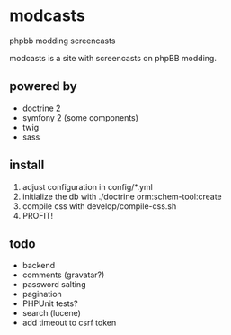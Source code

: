 # modcasts

phpbb modding screencasts

modcasts is a site with screencasts on phpBB modding.

## powered by

* doctrine 2
* symfony 2 (some components)
* twig
* sass

## install

1. adjust configuration in config/*.yml
2. initialize the db with ./doctrine orm:schem-tool:create
3. compile css with develop/compile-css.sh
4. PROFIT!

## todo

* backend
* comments (gravatar?)
* password salting
* pagination
* PHPUnit tests?
* search (lucene)
* add timeout to csrf token
